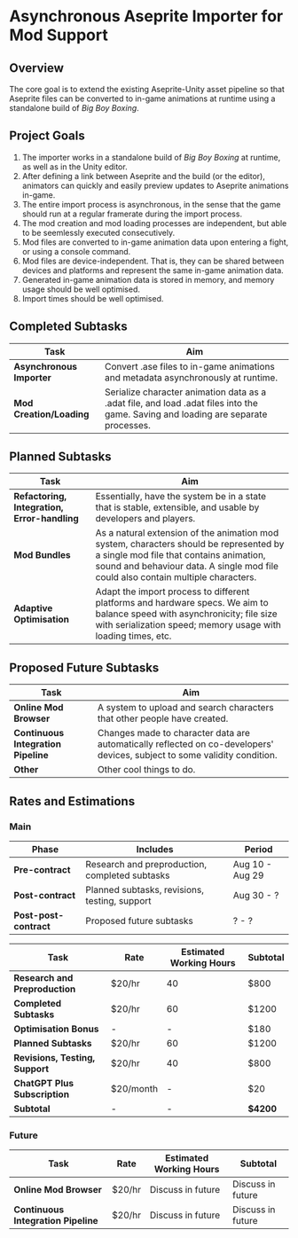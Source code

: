 
# Asynchronous Aseprite Importer for Mod Support

## Overview
The core goal is to extend the existing Aseprite-Unity asset pipeline so that Aseprite files can be converted to in-game animations at runtime using a standalone build of *Big Boy Boxing*.

## Project Goals

1. The importer works in a standalone build of *Big Boy Boxing* at runtime, as well as in the Unity editor.
2. After defining a link between Aseprite and the build (or the editor), animators can quickly and easily preview updates to Aseprite animations in-game.
4. The entire import process is asynchronous, in the sense that the game should run at a regular framerate during the import process.
5. The mod creation and mod loading processes are independent, but able to be seemlessly executed consecutively.
6. Mod files are converted to in-game animation data upon entering a fight, or using a console command.
7. Mod files are device-independent. That is, they can be shared between devices and platforms and represent the same in-game animation data.
8. Generated in-game animation data is stored in memory, and memory usage should be well optimised.
9. Import times should be well optimised.

## Completed Subtasks

| Task | Aim |
| ------------- |  ------------- | 
| **Asynchronous Importer** |  Convert .ase files to in-game animations and metadata asynchronously at runtime. |
| **Mod Creation/Loading**  | Serialize character animation data as a .adat file, and load .adat files into the game. Saving and loading are separate processes. |

## Planned Subtasks

| Task | Aim |
| ------------- |  ------------- | 
| **Refactoring, Integration, Error-handling** | Essentially, have the system be in a state that is stable, extensible, and usable by developers and players. |
| **Mod Bundles** | As a natural extension of the animation mod system, characters should be represented by a single mod file that contains animation, sound and behaviour data. A single mod file could also contain multiple characters. |
| **Adaptive Optimisation** |  Adapt the import process to different platforms and hardware specs. We aim to balance speed with asynchronicity; file size with serialization speed; memory usage with loading times, etc. |

## Proposed Future Subtasks

| Task | Aim |
| ------------- |  ------------- | 
| **Online Mod Browser** | A system to upload and search characters that other people have created. |
| **Continuous Integration Pipeline** | Changes made to character data are automatically reflected on co-developers' devices, subject to some validity condition. |
| **Other** | Other cool things to do. |

## Rates and Estimations

### Main

| Phase | Includes | Period |
| ------------- |  ------------- |  ------------- |  
| **Pre-contract** | Research and preproduction, completed subtasks | Aug 10 - Aug 29 | 
| **Post-contract**  | Planned subtasks, revisions, testing, support | Aug 30 - ? |
| **Post-post-contract** | Proposed future subtasks | ? - ? |

| Task | Rate | Estimated Working Hours | Subtotal |
| ------------- |  ------------- |  ------------- |  ------------- |
| **Research and Preproduction** | $20/hr | 40 | $800 |
| **Completed Subtasks**  | $20/hr | 60 | $1200 |
| **Optimisation Bonus** | - | - | $180 |
| **Planned Subtasks**  | $20/hr | 60 | $1200 |
| **Revisions, Testing, Support** | $20/hr | 40 | $800 |
| **ChatGPT Plus Subscription**  | $20/month | - | $20 |
| **Subtotal** | - | - | **$4200** |

### Future
| Task | Rate | Estimated Working Hours | Subtotal |
| ------------- |  ------------- |  ------------- |  ------------- |
| **Online Mod Browser**  | $20/hr | Discuss in future | Discuss in future |
| **Continuous Integration Pipeline**  | $20/hr | Discuss in future | Discuss in future |
